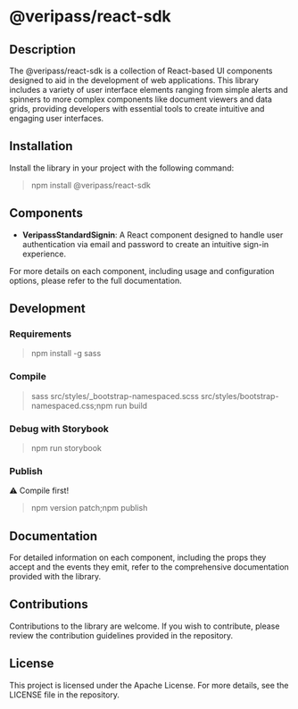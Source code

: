 # @veripass/react-sdk

## Description

The @veripass/react-sdk is a collection of React-based UI components designed to aid in the development of web applications. This library includes a variety of user interface elements ranging from simple alerts and spinners to more complex components like document viewers and data grids, providing developers with essential tools to create intuitive and engaging user interfaces.

## Installation

Install the library in your project with the following command:

> npm install @veripass/react-sdk

## Components

- **VeripassStandardSignin**: A React component designed to handle user authentication via email and password to create an intuitive sign-in experience.


For more details on each component, including usage and configuration options, please refer to the full documentation.

## Development

### Requirements

> npm install -g sass

### Compile

> sass src/styles/_bootstrap-namespaced.scss src/styles/bootstrap-namespaced.css;npm run build

### Debug with Storybook

> npm run storybook

### Publish

⚠️ Compile first!

> npm version patch;npm publish

## Documentation

For detailed information on each component, including the props they accept and the events they emit, refer to the comprehensive documentation provided with the library.

## Contributions

Contributions to the library are welcome. If you wish to contribute, please review the contribution guidelines provided in the repository.

## License

This project is licensed under the Apache License. For more details, see the LICENSE file in the repository.
